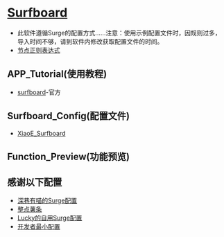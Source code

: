 # [Surfboard](https://github.com/getsurfboard/surfboard)
- 此软件遵循Surge的配置方式......注意：使用示例配置文件时，因规则过多，导入时间不够，请到软件内修改获取配置文件的时间。
- [节点正则表达式](https://github.com/LaolunsiG/XiaoE_PCR/blob/main/Config_File/%E8%8A%82%E7%82%B9%E7%9A%84%E6%AD%A3%E5%88%99%E8%A1%A8%E8%BE%BE%E5%BC%8F.md)

## APP_Tutorial(使用教程) 
- [surfboard](https://getsurfboard.com/)-官方

## Surfboard_Config(配置文件)
- [XiaoE_Surfboard](https://raw.githubusercontent.com/LaolunsiG/XiaoE_PCR/main/Config_File/Surfboard/XiaoE_Surfboard.conf)

## Function_Preview(功能预览)

## 感谢以下配置
- [深巷有喵的Surge配置](https://raw.githubusercontent.com/Rabbit-Spec/Surge/Master/Conf/Spec/Surge.conf)
- [整点薯条](https://raw.githubusercontent.com/getsomecat/GetSomeCats/Surge/FishChips.conf)
- [Lucky的自用Surge配置](https://raw.githubusercontent.com/As-Lucky/Lucky/main/Lucky-Surge.conf)
- [开发者最小配置](https://gist.githubusercontent.com/Zeaphyou/864aebea248ca1bb8000e0e5623b65f3/raw/c36413c715f43f22772d3c2353358e1ff936b2e6/Surge.conf)
